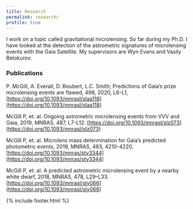 ```yaml
---
title: Research
permalink: research/
profile: true
---
```


I work on a topic called gravitational microlensing. So far during my Ph.D. I have looked at the detection of the astrometric signatures of microlensing events with the Gaia Satellite. My supervisors are Wyn Evans and Vasily Belokurov. 


### Publications

P. McGill,  A. Everall, D. Boubert, L.C. Smith; Predictions of Gaia’s prize microlensing events are flawed, 498, 2020, L6-L1, [https://doi.org/10.1093/mnrasl/slaa118](https://doi.org/10.1093/mnrasl/slaa118)

McGill P, et. al. Ongoing astrometric microlensing events from VVV and Gaia, 2019, MNRAS, 487, L7-L12.
[https://doi.org/10.1093/mnrasl/slz073](https://doi.org/10.1093/mnrasl/slz073)

McGill P, et. al. Microlens mass determination for Gaia’s predicted photometric events, 2019, MNRAS, 483, 4210-4220.
[https://doi.org/10.1093/mnras/sty3344](https://doi.org/10.1093/mnras/sty3344)

McGill P, et. al. A predicted astrometric microlensing event by a nearby white dwarf, 2018, MNRAS, 478, L29–L33. [https://doi.org/10.1093/mnrasl/sly066](https://doi.org/10.1093/mnrasl/sly066)


{% include footer.html %}
